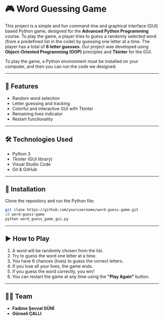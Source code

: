 # 🎮 Word Guessing Game

This project is a simple and fun command-line and graphical interface (GUI) based Python game, designed for the **Advanced Python Programming** course. To play the game, a player tries to guess a randomly selected word (from a predefined list in the code) by guessing one letter at a time. The player has a total of **6 letter guesses**. Our project was developed using **Object-Oriented Programming (OOP)** principles and **Tkinter** for the GUI.

To play the game, a Python environment must be installed on your computer, and then you can run the code we designed.

---

## 📌 Features

- Random word selection  
- Letter guessing and tracking  
- Colorful and interactive GUI with Tkinter  
- Remaining lives indicator  
- Restart functionality  

---

## 🛠 Technologies Used

- Python 3  
- Tkinter (GUI library)  
- Visual Studio Code  
- Git & GitHub  

---

## 🚀 Installation

Clone the repository and run the Python file:

```bash
git clone https://github.com/yourusername/word-guess-game.git
cd word-guess-game
python word_guess_game_gui.py
```

---

## ▶️ How to Play

1. A word will be randomly chosen from the list.
2. Try to guess the word one letter at a time.
3. You have 6 chances (lives) to guess the correct letters.
4. If you lose all your lives, the game ends.
5. If you guess the word correctly, you win!
6. You can restart the game at any time using the **"Play Again"** button.

---

## 👩‍💻 Team

- **Fadime Şevval GÜNİ**  
- **Günseli ÇALLI**

